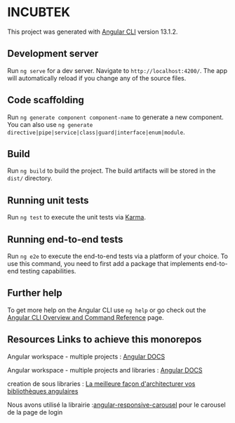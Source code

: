 # INCUBTEK

This project was generated with [Angular CLI](https://github.com/angular/angular-cli) version 13.1.2.

## Development server

Run `ng serve` for a dev server. Navigate to `http://localhost:4200/`. The app will automatically reload if you change any of the source files.

## Code scaffolding

Run `ng generate component component-name` to generate a new component. You can also use `ng generate directive|pipe|service|class|guard|interface|enum|module`.

## Build

Run `ng build` to build the project. The build artifacts will be stored in the `dist/` directory.

## Running unit tests

Run `ng test` to execute the unit tests via [Karma](https://karma-runner.github.io).

## Running end-to-end tests

Run `ng e2e` to execute the end-to-end tests via a platform of your choice. To use this command, you need to first add a package that implements end-to-end testing capabilities.

## Further help

To get more help on the Angular CLI use `ng help` or go check out the [Angular CLI Overview and Command Reference](https://angular.io/cli) page.

## Resources Links to achieve this monorepos

Angular workspace - multiple projects : [Angular DOCS](https://angular.io/guide/file-structure)

Angular workspace - multiple projects and libraries : [Angular DOCS](https://angular.io/guide/file-structure)

creation de sous libraries : [La meilleure façon d'architecturer vos bibliothèques angulaires](https://tomastrajan.medium.com/the-best-way-to-architect-your-angular-libraries-87959301d3d3)

Nous avons utilisé la librairie :[angular-responsive-carousel](https://www.npmjs.com/package/angular-responsive-carousel) pour le carousel de la page de login
